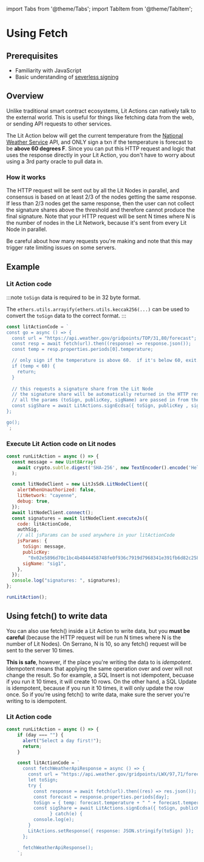 import Tabs from '@theme/Tabs';
import TabItem from '@theme/TabItem';

# Using Fetch

## Prerequisites

- Familiarity with JavaScript
- Basic understanding of [severless signing](../serverless-signing/quick-start.md)

## Overview
Unlike traditional smart contract ecosystems, Lit Actions can natively talk to the external world. This is useful for things like fetching data from the web, or sending API requests to other services.

The Lit Action below will get the current temperature from the [National Weather Service](https://www.weather.gov/) API, and ONLY sign a txn if the temperature is forecast to be **above 60 degrees F**. Since you can put this HTTP request and logic that uses the response directly in your Lit Action, you don't have to worry about using a 3rd party oracle to pull data in.

### How it works

The HTTP request will be sent out by all the Lit Nodes in parallel, and consensus is based on at least 2/3 of the nodes getting the same response. If less than 2/3 nodes get the same response, then the user can not collect the signature shares above the threshold and therefore cannot produce the final signature. Note that your HTTP request will be sent N times where N is the number of nodes in the Lit Network, because it's sent from every Lit Node in parallel. 

Be careful about how many requests you're making and note that this may trigger rate limiting issues on some servers.

## Example

### Lit Action code

:::note
`toSign` data is required to be in 32 byte format. 

The `ethers.utils.arrayify(ethers.utils.keccak256(...)` can be used to convert the `toSign` data to the correct format.
:::

```jsx
const litActionCode = `
const go = async () => {  
  const url = "https://api.weather.gov/gridpoints/TOP/31,80/forecast";
  const resp = await fetch(url).then((response) => response.json());
  const temp = resp.properties.periods[0].temperature;

  // only sign if the temperature is above 60.  if it's below 60, exit.
  if (temp < 60) {
    return;
  }
  
  // this requests a signature share from the Lit Node
  // the signature share will be automatically returned in the HTTP response from the node
  // all the params (toSign, publicKey, sigName) are passed in from the LitJsSdk.executeJs() function
  const sigShare = await LitActions.signEcdsa({ toSign, publicKey , sigName });
};

go();
`;
```

### Execute Lit Action code on Lit nodes

```jsx
const runLitAction = async () => {
  const message = new Uint8Array(
    await crypto.subtle.digest('SHA-256', new TextEncoder().encode('Hello world'))
  );

  const litNodeClient = new LitJsSdk.LitNodeClient({
    alertWhenUnauthorized: false,
    litNetwork: "cayenne",
    debug: true,
  });
  await litNodeClient.connect();
  const signatures = await litNodeClient.executeJs({
    code: litActionCode,
    authSig,
    // all jsParams can be used anywhere in your litActionCode
    jsParams: {
      toSign: message,
      publicKey:
        "0x02e5896d70c1bc4b4844458748fe0f936c7919d7968341e391fb6d82c258192e64",
      sigName: "sig1",
    },
  });
  console.log("signatures: ", signatures);
};

runLitAction();
```

## Using fetch() to write data
You can also use fetch() inside a Lit Action to write data, but you **must be careful** (because the HTTP request will be run N times where N is the number of Lit Nodes). On Serrano, N is 10, so any fetch() request will be sent to the server 10 times.

**This is safe**, however, if the place you're writing the data to is *idempotent*. Idempotent means that applying the same operation over and over will not change the result. So for example, a SQL Insert is not idempotent, becuase if you run it 10 times, it will create 10 rows. On the other hand, a SQL Update is idempotent, because if you run it 10 times, it will only update the row once. So if you're using fetch() to write data, make sure the server you're writing to is idempotent.

### Lit Action code

```jsx
const runLitAction = async () => {
    if (day === "") {
      alert("Select a day first!");
      return;
    }

    const litActionCode = `
      const fetchWeatherApiResponse = async () => {
        const url = "https://api.weather.gov/gridpoints/LWX/97,71/forecast";
        let toSign;
        try {
          const response = await fetch(url).then((res) => res.json());
          const forecast = response.properties.periods[day];
          toSign = { temp: forecast.temperature + " " + forecast.temperatureUnit, shortForecast: forecast.shortForecast };
          const sigShare = await LitActions.signEcdsa({ toSign, publicKey, sigName });
				} catch(e) {
          console.log(e);
        }
        LitActions.setResponse({ response: JSON.stringify(toSign) });
      };

      fetchWeatherApiResponse();
    `;

```
